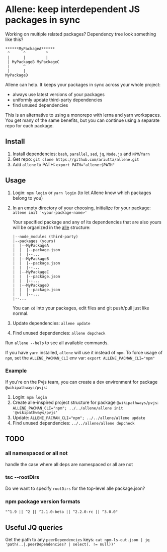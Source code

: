 # Allene: keep interdependent JS packages in sync

Working on multiple related packages? Dependency tree look something like this?

```
******MyPackageA******
 ^      ^         ^
 |      |         |
 | MyPackageB MyPackageC
 |      ^
 |      |
MyPackageD
```

Allene can help. It keeps your packages in sync across your whole project:

- always use latest versions of your packages
- uniformly update third-party dependencies
- find unused dependencies

This is an alternative to using a monorepo with lerna and yarn workspaces. You
get many of the same benefits, but you can continue using a separate repo for
each package.

## Install

1. Install dependencies: `bash`, `parallel`, `sed`, `jq`, `Node.js` and `NPM`/`Yarn`
2. Get repo: `git clone https://github.com/ariutta/allene.git`
3. Add `allene` to PATH: `export PATH="allene:$PATH"`

## Usage

1. Login: `npm login` or `yarn login` (to let Allene know which packages belong to you)
2. In an empty directory of your choosing, initialize for your package:
   `allene init '<your-package-name>'`

   Your specified package and any of its dependencies that are also yours will be
   organized in the [alle](https://github.com/boennemann/alle) structure:

   ```
   |--node_modules (third-party)
   |--packages (yours)
   |  |--MyPackageA
   |  |  |--package.json
   |  |  |--...
   |  |--MyPackageB
   |  |  |--package.json
   |  |  |--...
   |  |--MyPackageC
   |  |  |--package.json
   |  |  |--...
   |  |--MyPackageD
   |  |  |--package.json
   |  |  |--...
   |--...
   ```

   You can `cd` into your packages, edit files and git push/pull just like normal.

3. Update dependencies: `allene update`
4. Find unused dependencies: `allene depcheck`

Run `allene --help` to see all available commands.

If you have `yarn` installed, `allene` will use it instead of `npm`.
To force usage of `npm`, set the `ALLENE_PACMAN_CLI` env var:
`export ALLENE_PACMAN_CLI="npm"`

### Example

If you're on the Pvjs team, you can create a dev environment for package `@wikipathways/pvjs`:

1. Login: `npm login`
2. Create alle-inspired project structure for package `@wikipathways/pvjs`:
   `ALLENE_PACMAN_CLI="npm"; ../../allene/allene init '@wikipathways/pvjs'`
3. Update: `ALLENE_PACMAN_CLI="npm"; ../../allene/allene update`
4. Find unused dependencies: `../../allene/allene depcheck`

## TODO

### all namespaced or all not

handle the case where all deps are namespaced or all are not

### tsc --rootDirs

Do we want to specify `rootDirs` for the top-level alle package.json?

### npm package version formats

`"^1.9 || ^2 || ^2.1.0-beta || ^2.2.0-rc || ^3.0.0"`

## Useful JQ queries

Get the path to any `peerDependencies` keys:
`cat npm-ls-out.json | jq 'path(..|.peerDependencies? | select(. != null))'`
